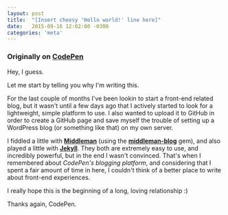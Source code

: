 ```yaml
---
layout: post
title:  "[Insert cheesy 'Hello world!' line here]"
date:   2015-09-16 12:02:00 -0300
categories: 'meta'
---
```


### Originally on [CodePen](http://codepen.io/nicolasjengler/post/insert-cheesy-hello-world-line-here)

Hey, I guess.

Let me start by telling you why I'm writing this.

For the last couple of months I've been lookin to start a front-end related blog, but it wasn't until a few days ago that I actively started to look for a lightweight, simple platform to use. I also wanted to upload it to GitHub in order to create a GitHub page and save myself the trouble of setting up a WordPress blog (or something like that) on my own server.

I fiddled a little with [**Middleman**](https://middlemanapp.com/) (using the [**middleman-blog**](https://rubygems.org/gems/middleman-blog/) gem), and also played a little with [**Jekyll**](http://jekyllrb.com/). They both are extremely easy to use, and incredibly powerful, but in the end I wasn't convinced. That's when I remembered about _CodePen's blogging platform_, and considering that I spent a fair amount of time in here, I couldn't think of a better place to write about front-end experiences.

I really hope this is the beginning of a long, loving relationship :)

Thanks again, CodePen.

